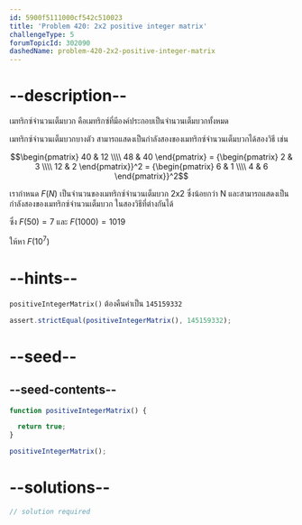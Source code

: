 ```yaml
---
id: 5900f5111000cf542c510023
title: 'Problem 420: 2x2 positive integer matrix'
challengeType: 5
forumTopicId: 302090
dashedName: problem-420-2x2-positive-integer-matrix
---
```


# --description--

เมทริกซ์จำนวนเต็มบวก คือเมทริกซ์ที่มีองค์ประกอบเป็นจำนวนเต็มบวกทั้งหมด

เมทริกซ์จำนวนเต็มบวกบางตัว สามารถแสดงเป็นกำลังสองของเมทริกซ์จำนวนเต็มบวกได้สองวิธี เช่น

$$\begin{pmatrix}
  40 & 12 \\\\
  48 & 40
\end{pmatrix} =
{\begin{pmatrix}
  2 & 3 \\\\
 12 & 2
\end{pmatrix}}^2 =
{\begin{pmatrix}
  6 & 1 \\\\
  4 & 6
\end{pmatrix}}^2$$

เรากำหนด $F(N)$ เป็นจำนวนของเมทริกซ์จำนวนเต็มบวก 2x2 ซึ่งน้อยกว่า N และสามารถแสดงเป็นกำลังสองของเมทริกซ์จำนวนเต็มบวก ในสองวิธีที่ต่างกันได้

ซึ่ง $F(50) = 7$ และ $F(1000) = 1019$

ให้หา $F({10}^7)$

# --hints--

`positiveIntegerMatrix()` ต้องคืนค่าเป็น `145159332`

```js
assert.strictEqual(positiveIntegerMatrix(), 145159332);
```

# --seed--

## --seed-contents--

```js
function positiveIntegerMatrix() {

  return true;
}

positiveIntegerMatrix();
```

# --solutions--

```js
// solution required
```
